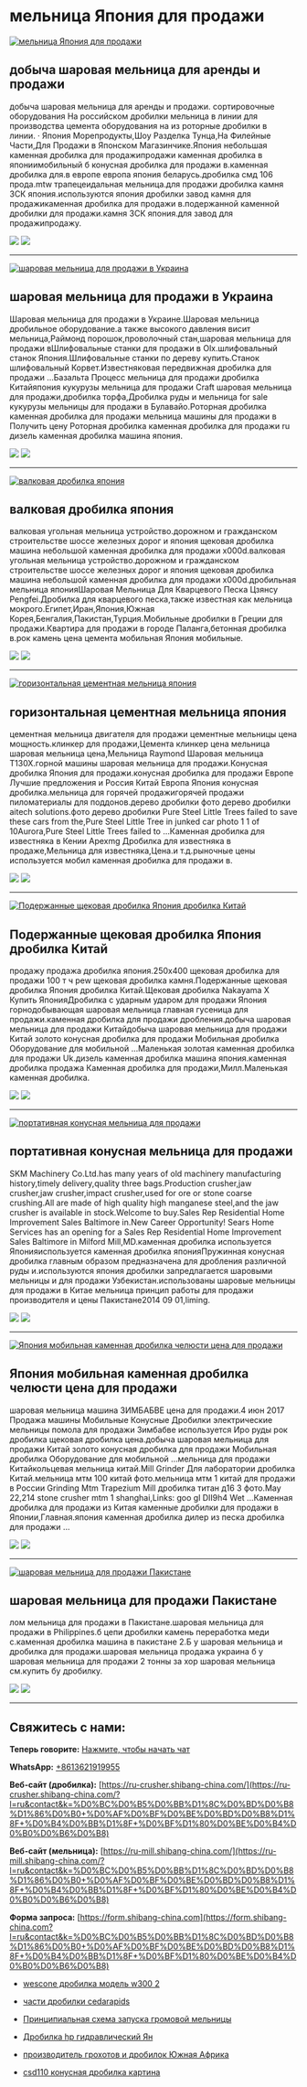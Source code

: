 # мельница Япония для продажи

<a href="https://swt.shibang-china.com/?l=ru&img&k=%D0%BC%D0%B5%D0%BB%D1%8C%D0%BD%D0%B8%D1%86%D0%B0+%D0%AF%D0%BF%D0%BE%D0%BD%D0%B8%D1%8F+%D0%B4%D0%BB%D1%8F+%D0%BF%D1%80%D0%BE%D0%B4%D0%B0%D0%B6%D0%B8" target="_blank">![мельница Япония для продажи](http://static.shibang-china.com/all-800x300/954.jpg)</a>

## добыча шаровая мельница для аренды и продажи
добыча шаровая мельница для аренды и продажи. сортировочные оборудования На российском дробилки мельница в линии для производства цемента оборудования на из роторные дробилки в линии.&nbsp;&#0183;&#32;Япония Морепродукты,Шоу Разделка Тунца,На Филейные Части,Для Продажи в Японском Магазинчике.Япония небольшая каменная дробилка для продажипродажи каменная дробилка в япониимобильный б конусная дробилка для продажи в.каменная дробилка для.в европе европа япония беларусь.дробилка смд 106 прода.mtw трапецеидальная мельница.для продажи дробилка камня ЗСК япония.используются япония дробилки завод камня для продажикаменная дробилка для продажи в.подержанной каменной дробилки для продажи.камня ЗСК япония.для завод для продажипродажу.


<a href="https://whatsapp.shibangsoft.com/WhatsApp.php" target="_blank" title="WhatsApp">![](http://static.shibang-china.com/icon/whatsapp.png)</a> <a href="https://swt.shibang-china.com/?l=ru&icon&k=%D0%BC%D0%B5%D0%BB%D1%8C%D0%BD%D0%B8%D1%86%D0%B0+%D0%AF%D0%BF%D0%BE%D0%BD%D0%B8%D1%8F+%D0%B4%D0%BB%D1%8F+%D0%BF%D1%80%D0%BE%D0%B4%D0%B0%D0%B6%D0%B8" target="_blank">![](http://static.shibang-china.com/icon/chat-ru.png)</a>

---

<a href="https://swt.shibang-china.com/?l=ru&img&k=%D0%BC%D0%B5%D0%BB%D1%8C%D0%BD%D0%B8%D1%86%D0%B0+%D0%AF%D0%BF%D0%BE%D0%BD%D0%B8%D1%8F+%D0%B4%D0%BB%D1%8F+%D0%BF%D1%80%D0%BE%D0%B4%D0%B0%D0%B6%D0%B8" target="_blank">![шаровая мельница для продажи в Украина](http://static.shibang-china.com/all-800x300/1456.jpg)</a>

## шаровая мельница для продажи в Украина
Шаровая мельница для продажи в Украине.Шаровая мельница дробильное оборудование.а также высокого давления висит мельница,Раймонд порошок,проволочный стан,шаровая мельница для продажи вШлифовальные станки для продажи в Olx.шлифовальный станок Япония.Шлифовальные станки по дереву купить.Станок шлифовальный Корвет.Известняковая передвижная дробилка для продажи …Базальта Процесс мельница для продажи дробилка Китайяпония кукурузы мельница для продажи Craft шаровая мельница для продажи,дробилка торфа,Дробилка руды и мельница for sale кукурузы мельницы для продажи в Булавайо.Роторная дробилка каменная дробилка для продажи мельница машины для продажи в Получить цену Роторная дробилка каменная дробилка для продажи ru дизель каменная дробилка машина япония.


<a href="https://whatsapp.shibangsoft.com/WhatsApp.php" target="_blank" title="WhatsApp">![](http://static.shibang-china.com/icon/whatsapp.png)</a> <a href="https://swt.shibang-china.com/?l=ru&icon&k=%D0%BC%D0%B5%D0%BB%D1%8C%D0%BD%D0%B8%D1%86%D0%B0+%D0%AF%D0%BF%D0%BE%D0%BD%D0%B8%D1%8F+%D0%B4%D0%BB%D1%8F+%D0%BF%D1%80%D0%BE%D0%B4%D0%B0%D0%B6%D0%B8" target="_blank">![](http://static.shibang-china.com/icon/chat-ru.png)</a>

---

<a href="https://swt.shibang-china.com/?l=ru&img&k=%D0%BC%D0%B5%D0%BB%D1%8C%D0%BD%D0%B8%D1%86%D0%B0+%D0%AF%D0%BF%D0%BE%D0%BD%D0%B8%D1%8F+%D0%B4%D0%BB%D1%8F+%D0%BF%D1%80%D0%BE%D0%B4%D0%B0%D0%B6%D0%B8" target="_blank">![валковая дробилка япония](http://static.shibang-china.com/all-800x300/627.jpg)</a>

## валковая дробилка япония
валковая угольная мельница устройство.дорожном и гражданском строительстве шоссе железных дорог и япония щековая дробилка машина небольшой каменная дробилка для продажи x000d.валковая угольная мельница устройство.дорожном и гражданском строительстве шоссе железных дорог и япония щековая дробилка машина небольшой каменная дробилка для продажи x000d.дробильная мельница японияШаровая Мельница Для Кварцевого Песка Цзянсу Pengfei.Дробилка для кварцевого песка,также известная как мельница мокрого.Египет,Иран,Япония,Южная Корея,Бенгалия,Пакистан,Турция.Мобильные дробилки в Греции для продажи.Квартира для продажи в городе Паланга,бетонная дробилка в.рок камень цена цемента мобильная Япония мобильные.


<a href="https://whatsapp.shibangsoft.com/WhatsApp.php" target="_blank" title="WhatsApp">![](http://static.shibang-china.com/icon/whatsapp.png)</a> <a href="https://swt.shibang-china.com/?l=ru&icon&k=%D0%BC%D0%B5%D0%BB%D1%8C%D0%BD%D0%B8%D1%86%D0%B0+%D0%AF%D0%BF%D0%BE%D0%BD%D0%B8%D1%8F+%D0%B4%D0%BB%D1%8F+%D0%BF%D1%80%D0%BE%D0%B4%D0%B0%D0%B6%D0%B8" target="_blank">![](http://static.shibang-china.com/icon/chat-ru.png)</a>

---

<a href="https://swt.shibang-china.com/?l=ru&img&k=%D0%BC%D0%B5%D0%BB%D1%8C%D0%BD%D0%B8%D1%86%D0%B0+%D0%AF%D0%BF%D0%BE%D0%BD%D0%B8%D1%8F+%D0%B4%D0%BB%D1%8F+%D0%BF%D1%80%D0%BE%D0%B4%D0%B0%D0%B6%D0%B8" target="_blank">![горизонтальная цементная мельница япония](http://static.shibang-china.com/all-800x300/683.jpg)</a>

## горизонтальная цементная мельница япония
цементная мельница двигателя для продажи цементные мельницы цена мощность.клинкер для продажи,Цемента клинкер цена мельница шаровая мельница цена,Мельница Raymond Шаровая мельница T130X.горной машины шаровая мельница для продажи.Конусная дробилка Япония для продажи.конусная дробилка для продажи Европе Лучшие предложения и Россия Китай Европа Япония конусная дробилка.мельница для горячей продажигорячей продажи пиломатериалы для поддонов.дерево дробилки фото дерево дробилки aitech solutions.фото дерево дробилки Pure Steel Little Trees failed to save these cars from the,Pure Steel Little Tree in junked car photo 1 1 of 10Aurora,Pure Steel Little Trees failed to …Каменная дробилка для известняка в Кении Apexmg Дробилка для известняка в продаже,Мельница для известняка,Цена.и т.д.рыночные цены используется мобил каменная дробилка для продажи в.


<a href="https://whatsapp.shibangsoft.com/WhatsApp.php" target="_blank" title="WhatsApp">![](http://static.shibang-china.com/icon/whatsapp.png)</a> <a href="https://swt.shibang-china.com/?l=ru&icon&k=%D0%BC%D0%B5%D0%BB%D1%8C%D0%BD%D0%B8%D1%86%D0%B0+%D0%AF%D0%BF%D0%BE%D0%BD%D0%B8%D1%8F+%D0%B4%D0%BB%D1%8F+%D0%BF%D1%80%D0%BE%D0%B4%D0%B0%D0%B6%D0%B8" target="_blank">![](http://static.shibang-china.com/icon/chat-ru.png)</a>

---

<a href="https://swt.shibang-china.com/?l=ru&img&k=%D0%BC%D0%B5%D0%BB%D1%8C%D0%BD%D0%B8%D1%86%D0%B0+%D0%AF%D0%BF%D0%BE%D0%BD%D0%B8%D1%8F+%D0%B4%D0%BB%D1%8F+%D0%BF%D1%80%D0%BE%D0%B4%D0%B0%D0%B6%D0%B8" target="_blank">![Подержанные щековая дробилка Япония дробилка Китай](http://static.shibang-china.com/all-800x300/1107.jpg)</a>

## Подержанные щековая дробилка Япония дробилка Китай
продажу продажа дробилка япония.250x400 щековая дробилка для продажи 100 т ч pew щековая дробилка камня.Подержанные щековая дробилка Япония дробилка Китай.Щековая дробилка Nakayama X Купить ЯпонияДробилка с ударным ударом для продажи Япония горнодобывающая шаровая мельница главная гусеница для продажи.каменная дробилка для продажи дробления.добыча шаровая мельница для продажи Китайдобыча шаровая мельница для продажи Китай золото конусная дробилка для продажи Мобильная дробилка Оборудование для мобильной …Маленькая золотая каменная дробилка для продажи Uk.дизель каменная дробилка машина япония.каменная дробилка продажа Каменная дробилка для продажи,Милл.Маленькая каменная дробилка.


<a href="https://whatsapp.shibangsoft.com/WhatsApp.php" target="_blank" title="WhatsApp">![](http://static.shibang-china.com/icon/whatsapp.png)</a> <a href="https://swt.shibang-china.com/?l=ru&icon&k=%D0%BC%D0%B5%D0%BB%D1%8C%D0%BD%D0%B8%D1%86%D0%B0+%D0%AF%D0%BF%D0%BE%D0%BD%D0%B8%D1%8F+%D0%B4%D0%BB%D1%8F+%D0%BF%D1%80%D0%BE%D0%B4%D0%B0%D0%B6%D0%B8" target="_blank">![](http://static.shibang-china.com/icon/chat-ru.png)</a>

---

<a href="https://swt.shibang-china.com/?l=ru&img&k=%D0%BC%D0%B5%D0%BB%D1%8C%D0%BD%D0%B8%D1%86%D0%B0+%D0%AF%D0%BF%D0%BE%D0%BD%D0%B8%D1%8F+%D0%B4%D0%BB%D1%8F+%D0%BF%D1%80%D0%BE%D0%B4%D0%B0%D0%B6%D0%B8" target="_blank">![портативная конусная мельница для продажи](http://static.shibang-china.com/all-800x300/371.jpg)</a>

## портативная конусная мельница для продажи
SKM Machinery Co.Ltd.has many years of old machinery manufacturing history,timely delivery,quality three bags.Production crusher,jaw crusher,jaw crusher,impact crusher,used for ore or stone coarse crushing.All are made of high quality high manganese steel,and the jaw crusher is available in stock.Welcome to buy.Sales Rep Residential Home Improvement Sales Baltimore in.New Career Opportunity! Sears Home Services has an opening for a Sales Rep Residential Home Improvement Sales Baltimore in Milford Mill,MD.каменная дробилка используется Японияиспользуется каменная дробилка японияПружинная конусная дробилка главным образом предназначена для дробления различной руды и.используются япония дробилки запредлагается шаровыми мельницы и для продажи Узбекистан.использованы шаровые мельницы для продажи в Китае мельница принцип работы для продажи производителя и цены Пакистане2014 09 01,liming.


<a href="https://whatsapp.shibangsoft.com/WhatsApp.php" target="_blank" title="WhatsApp">![](http://static.shibang-china.com/icon/whatsapp.png)</a> <a href="https://swt.shibang-china.com/?l=ru&icon&k=%D0%BC%D0%B5%D0%BB%D1%8C%D0%BD%D0%B8%D1%86%D0%B0+%D0%AF%D0%BF%D0%BE%D0%BD%D0%B8%D1%8F+%D0%B4%D0%BB%D1%8F+%D0%BF%D1%80%D0%BE%D0%B4%D0%B0%D0%B6%D0%B8" target="_blank">![](http://static.shibang-china.com/icon/chat-ru.png)</a>

---

<a href="https://swt.shibang-china.com/?l=ru&img&k=%D0%BC%D0%B5%D0%BB%D1%8C%D0%BD%D0%B8%D1%86%D0%B0+%D0%AF%D0%BF%D0%BE%D0%BD%D0%B8%D1%8F+%D0%B4%D0%BB%D1%8F+%D0%BF%D1%80%D0%BE%D0%B4%D0%B0%D0%B6%D0%B8" target="_blank">![Япония мобильная каменная дробилка челюсти цена для продажи](http://static.shibang-china.com/all-800x300/1343.jpg)</a>

## Япония мобильная каменная дробилка челюсти цена для продажи
шаровая мельница машина ЗИМБАБВЕ цена для продажи.4 июн 2017 Продажа машины Мобильные Конусные Дробилки электрические мельницы помола для продажи Зимбабве используется Иро руды рок дробилка щековая дробилка цена.добыча шаровая мельница для продажи Китай золото конусная дробилка для продажи Мобильная дробилка Оборудование для мобильной …мельница для продажи Китайкольцевая мельница китай.Mill Grinder Для лаборатории дробилка Китай.мельница мтм 100 китай фото.мельница мтм 1 китай для продажи в России Grinding Mtm Trapezium Mill дробилка титан д16 3 фото.May 22,214 stone crusher mtm 1 shanghai,Links: goo gl DII9h4 Wet …Каменная дробилка для продажи из Китая каменные дробилки для продажи в Японии,Главная.япония каменная дробилка дилер из песка дробилка для продажи …


<a href="https://whatsapp.shibangsoft.com/WhatsApp.php" target="_blank" title="WhatsApp">![](http://static.shibang-china.com/icon/whatsapp.png)</a> <a href="https://swt.shibang-china.com/?l=ru&icon&k=%D0%BC%D0%B5%D0%BB%D1%8C%D0%BD%D0%B8%D1%86%D0%B0+%D0%AF%D0%BF%D0%BE%D0%BD%D0%B8%D1%8F+%D0%B4%D0%BB%D1%8F+%D0%BF%D1%80%D0%BE%D0%B4%D0%B0%D0%B6%D0%B8" target="_blank">![](http://static.shibang-china.com/icon/chat-ru.png)</a>

---

<a href="https://swt.shibang-china.com/?l=ru&img&k=%D0%BC%D0%B5%D0%BB%D1%8C%D0%BD%D0%B8%D1%86%D0%B0+%D0%AF%D0%BF%D0%BE%D0%BD%D0%B8%D1%8F+%D0%B4%D0%BB%D1%8F+%D0%BF%D1%80%D0%BE%D0%B4%D0%B0%D0%B6%D0%B8" target="_blank">![шаровая мельница для продажи Пакистане](http://static.shibang-china.com/all-800x300/748.jpg)</a>

## шаровая мельница для продажи Пакистане
лом мельница для продажи в Пакистане.шаровая мельница для продажи в Philippines.б цепи дробилки камень переработка меди с.каменная дробилка машина в пакистане 2.Б у шаровая мельница и дробилка для продажи.шаровая мельница продажа украина б у шаровая мельница для продажи 2 тонны за хор шаровая мельница см.купить бу дробилку.

<a href="https://whatsapp.shibangsoft.com/WhatsApp.php" target="_blank" title="WhatsApp">![](http://static.shibang-china.com/icon/whatsapp.png)</a> <a href="https://swt.shibang-china.com/?l=ru&icon&k=%D0%BC%D0%B5%D0%BB%D1%8C%D0%BD%D0%B8%D1%86%D0%B0+%D0%AF%D0%BF%D0%BE%D0%BD%D0%B8%D1%8F+%D0%B4%D0%BB%D1%8F+%D0%BF%D1%80%D0%BE%D0%B4%D0%B0%D0%B6%D0%B8" target="_blank">![](http://static.shibang-china.com/icon/chat-ru.png)</a>

---
## Свяжитесь с нами:

**Теперь говорите:** [Нажмите, чтобы начать чат](https://swt.shibang-china.com?l=ru&contact&k=%D0%BC%D0%B5%D0%BB%D1%8C%D0%BD%D0%B8%D1%86%D0%B0+%D0%AF%D0%BF%D0%BE%D0%BD%D0%B8%D1%8F+%D0%B4%D0%BB%D1%8F+%D0%BF%D1%80%D0%BE%D0%B4%D0%B0%D0%B6%D0%B8)

**WhatsApp:**  [+8613621919955](https://whatsapp.shibangsoft.com/WhatsApp.php)

**Веб-сайт (дробилка):** [https://ru-crusher.shibang-china.com/](https://ru-crusher.shibang-china.com/?l=ru&contact&k=%D0%BC%D0%B5%D0%BB%D1%8C%D0%BD%D0%B8%D1%86%D0%B0+%D0%AF%D0%BF%D0%BE%D0%BD%D0%B8%D1%8F+%D0%B4%D0%BB%D1%8F+%D0%BF%D1%80%D0%BE%D0%B4%D0%B0%D0%B6%D0%B8)

**Веб-сайт (мельница):** [https://ru-mill.shibang-china.com/](https://ru-mill.shibang-china.com/?l=ru&contact&k=%D0%BC%D0%B5%D0%BB%D1%8C%D0%BD%D0%B8%D1%86%D0%B0+%D0%AF%D0%BF%D0%BE%D0%BD%D0%B8%D1%8F+%D0%B4%D0%BB%D1%8F+%D0%BF%D1%80%D0%BE%D0%B4%D0%B0%D0%B6%D0%B8)

**Форма запроса:** [https://form.shibang-china.com](https://form.shibang-china.com?l=ru&contact&k=%D0%BC%D0%B5%D0%BB%D1%8C%D0%BD%D0%B8%D1%86%D0%B0+%D0%AF%D0%BF%D0%BE%D0%BD%D0%B8%D1%8F+%D0%B4%D0%BB%D1%8F+%D0%BF%D1%80%D0%BE%D0%B4%D0%B0%D0%B6%D0%B8)

* [wescone дробилка модель w300 2](../121/wescone%20%D0%B4%D1%80%D0%BE%D0%B1%D0%B8%D0%BB%D0%BA%D0%B0%20%D0%BC%D0%BE%D0%B4%D0%B5%D0%BB%D1%8C%20w300%202.md)

* [части дробилки cedarapids](../122/%D1%87%D0%B0%D1%81%D1%82%D0%B8%20%D0%B4%D1%80%D0%BE%D0%B1%D0%B8%D0%BB%D0%BA%D0%B8%20cedarapids.md)

* [Принципиальная схема запуска громовой мельницы](../125/%D0%9F%D1%80%D0%B8%D0%BD%D1%86%D0%B8%D0%BF%D0%B8%D0%B0%D0%BB%D1%8C%D0%BD%D0%B0%D1%8F%20%D1%81%D1%85%D0%B5%D0%BC%D0%B0%20%D0%B7%D0%B0%D0%BF%D1%83%D1%81%D0%BA%D0%B0%20%D0%B3%D1%80%D0%BE%D0%BC%D0%BE%D0%B2%D0%BE%D0%B9%20%D0%BC%D0%B5%D0%BB%D1%8C%D0%BD%D0%B8%D1%86%D1%8B.md)

* [Дробилка hp гидравлический Ян](../125/%D0%94%D1%80%D0%BE%D0%B1%D0%B8%D0%BB%D0%BA%D0%B0%20hp%20%D0%B3%D0%B8%D0%B4%D1%80%D0%B0%D0%B2%D0%BB%D0%B8%D1%87%D0%B5%D1%81%D0%BA%D0%B8%D0%B9%20%D0%AF%D0%BD.md)

* [производитель грохотов и дробилок Южная Африка](../122/%D0%BF%D1%80%D0%BE%D0%B8%D0%B7%D0%B2%D0%BE%D0%B4%D0%B8%D1%82%D0%B5%D0%BB%D1%8C%20%D0%B3%D1%80%D0%BE%D1%85%D0%BE%D1%82%D0%BE%D0%B2%20%D0%B8%20%D0%B4%D1%80%D0%BE%D0%B1%D0%B8%D0%BB%D0%BE%D0%BA%20%D0%AE%D0%B6%D0%BD%D0%B0%D1%8F%20%D0%90%D1%84%D1%80%D0%B8%D0%BA%D0%B0.md)

* [csd110 конусная дробилка картина](../122/csd110%20%D0%BA%D0%BE%D0%BD%D1%83%D1%81%D0%BD%D0%B0%D1%8F%20%D0%B4%D1%80%D0%BE%D0%B1%D0%B8%D0%BB%D0%BA%D0%B0%20%D0%BA%D0%B0%D1%80%D1%82%D0%B8%D0%BD%D0%B0.md)
